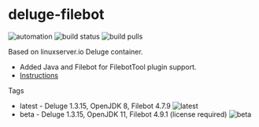 # deluge-filebot

![automation](https://img.shields.io/docker/cloud/automated/edifus/deluge-filebot?style=plastic)
![build status](https://img.shields.io/docker/cloud/build/edifus/deluge-filebot?style=plastic)
![build pulls](https://img.shields.io/docker/pulls/edifus/deluge-filebot?style=plastic)


Based on linuxserver.io Deluge container.
* Added Java and Filebot for FilebotTool plugin support.
* [Instructions](https://hub.docker.com/r/linuxserver/deluge/)


Tags
* latest - Deluge 1.3.15, OpenJDK 8, Filebot 4.7.9 ![latest](https://img.shields.io/docker/image-size/edifus/deluge-filebot/latest?style=plastic)
* beta   - Deluge 1.3.15, OpenJDK 11, Filebot 4.9.1 (license required) ![beta](https://img.shields.io/docker/image-size/edifus/deluge-filebot/beta?style=plastic)
